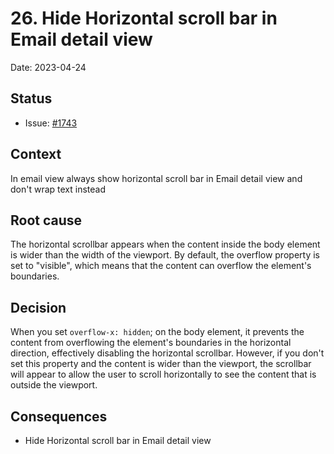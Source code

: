 # 26. Hide Horizontal scroll bar in Email detail view

Date: 2023-04-24

## Status

- Issue: [#1743](https://github.com/linagora/tmail-flutter/issues/1743)

## Context

In email view always show horizontal scroll bar in Email detail view and don't wrap text instead

## Root cause

The horizontal scrollbar appears when the content inside the body element is wider than the width of the viewport. By default, the overflow property is set to "visible", which means that the content can overflow the element's boundaries.

## Decision

When you set `overflow-x: hidden`; on the body element, it prevents the content from overflowing the element's boundaries in the horizontal direction, 
effectively disabling the horizontal scrollbar. However, if you don't set this property and the content is wider than the viewport, 
the scrollbar will appear to allow the user to scroll horizontally to see the content that is outside the viewport.
## Consequences

- Hide Horizontal scroll bar in Email detail view
